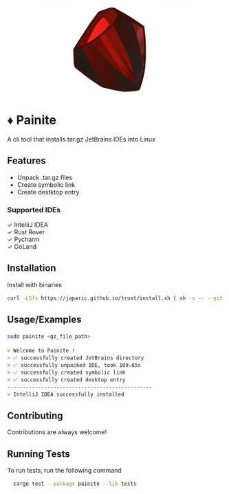 <div align="center">

![Logo](/assets/painiteII.png)

</div>

# ♦️ Painite

A cli tool that installs tar.gz JetBrains IDEs into Linux


## Features

- Unpack .tar.gz files
- Create symbolic link
- Create destktop entry

### Supported IDEs

✓ IntelliJ IDEA\
✓ Rust Rover\
✓ Pycharm\
✓ GoLand


## Installation

Install with binaries

```bash
curl -LSfs https://japaric.github.io/trust/install.sh | sh -s -- --git your-name/repo-name
```

## Usage/Examples

```bash
sudo painite <gz_file_path>

> Welcome to Painite !
> ✅ successfully created JetBrains directory
> ✅ successfully unpacked IDE, took 109.65s
> ✅ successfully created symbolic link
> ✅ successfully created desktop entry
-----------------------------------------------
> IntelliJ IDEA successfully installed
```


## Contributing

Contributions are always welcome!



## Running Tests

To run tests, run the following command

```bash
  cargo test --package painite --lib tests
```

